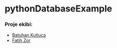 # pythonDatabaseExample

### Proje ekibi:
- [Batuhan Kutluca](https://github.com/batuhankutluca)
- [Fatih Zor](https://github.com/fatihzor)
